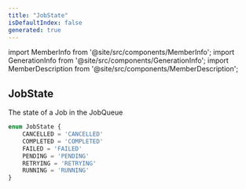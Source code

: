```yaml
---
title: "JobState"
isDefaultIndex: false
generated: true
---
```

<!-- This file was generated from the Vendure source. Do not modify. Instead, re-run the "docs:build" script -->
import MemberInfo from '@site/src/components/MemberInfo';
import GenerationInfo from '@site/src/components/GenerationInfo';
import MemberDescription from '@site/src/components/MemberDescription';


## JobState

<GenerationInfo sourceFile="packages/common/src/generated-types.ts" sourceLine="2174" packageName="@bb-vendure/common" />

The state of a Job in the JobQueue

```ts title="Signature"
enum JobState {
    CANCELLED = 'CANCELLED'
    COMPLETED = 'COMPLETED'
    FAILED = 'FAILED'
    PENDING = 'PENDING'
    RETRYING = 'RETRYING'
    RUNNING = 'RUNNING'
}
```
